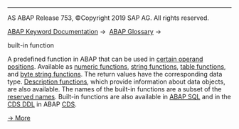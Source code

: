   

* * *

AS ABAP Release 753, ©Copyright 2019 SAP AG. All rights reserved.

[ABAP Keyword Documentation](javascript:call_link\('abenabap.htm'\)) →  [ABAP Glossary](javascript:call_link\('abenabap_glossary.htm'\)) → 

built-in function

A predefined function in ABAP that can be used in [certain operand positions](javascript:call_link\('abenoperands_expressions.htm'\)). Available as [numeric functions](javascript:call_link\('abenmathematical_funktion_glosry.htm'\) "Glossary Entry"), [string functions](javascript:call_link\('abenstring_function_glosry.htm'\) "Glossary Entry"), [table functions](javascript:call_link\('abentable_function_glosry.htm'\) "Glossary Entry"), and [byte string functions](javascript:call_link\('abenbinary_function_glosry.htm'\) "Glossary Entry"). The return values have the corresponding data type. [Description functions](javascript:call_link\('abendescription_function_glosry.htm'\) "Glossary Entry"), which provide information about data objects, are also available. The names of the built-in functions are a subset of the [reserved names](javascript:call_link\('abenabap_words.htm'\)). Built-in functions are also available in [ABAP SQL](javascript:call_link\('abenopen_sql_functions.htm'\)) and in the [CDS DDL](javascript:call_link\('abencds_f1_builtin_functions.htm'\)) in ABAP [CDS](javascript:call_link\('abenabap_cds_glosry.htm'\) "Glossary Entry").

[→ More](javascript:call_link\('abenbuilt_in_functions.htm'\))